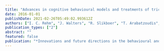 ```yaml
---
title: "Advances in cognitive behavioural models and treatments of trichotillomania (hair pulling disorder)"
date: 2016-01-01
publishDate: 2021-02-26T05:49:02.993612Z
authors: ["I. C. Rehm", "J. Walters", "R. Slikboer", "T. Arabatzoudis", "R. Moulding", "M. Boschen"]
publication_types: ["2"]
abstract: ""
featured: false
publication: "*Innovations and future directions in the behavioural and cognitive therapies*"
---
```


